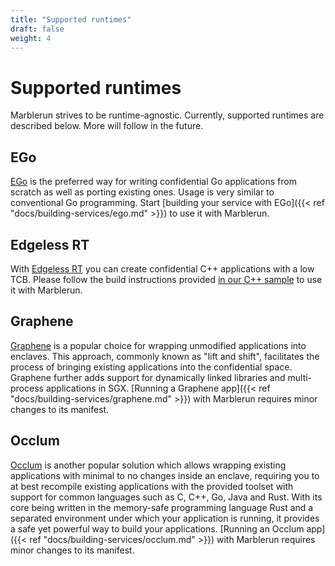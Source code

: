 ```yaml
---
title: "Supported runtimes"
draft: false
weight: 4
---
```


# Supported runtimes

Marblerun strives to be runtime-agnostic. Currently, supported runtimes are described below. More will follow in the future.

## EGo
[EGo](https://github.com/edgelesssys/ego) is the preferred way for writing confidential Go applications from scratch as well as porting existing ones. Usage is very similar to conventional Go programming. Start [building your service with EGo]({{< ref "docs/building-services/ego.md" >}}) to use it with Marblerun.

## Edgeless RT
With [Edgeless RT](https://github.com/edgelesssys/edgelessrt) you can create confidential C++ applications with a low TCB. Please follow the build instructions provided [in our C++ sample](https://github.com/edgelesssys/marblerun/blob/master/samples/helloc%2B%2B) to use it with Marblerun.

## Graphene
[Graphene](https://grapheneproject.io/) is a popular choice for wrapping unmodified applications into enclaves.
This approach, commonly known as "lift and shift", facilitates the process of bringing existing applications into the confidential space.
Graphene further adds support for dynamically linked libraries and multi-process applications in SGX.
[Running a Graphene app]({{< ref "docs/building-services/graphene.md" >}}) with Marblerun requires minor changes to its manifest.

## Occlum
[Occlum](https://github.com/occlum/occlum) is another popular solution which allows wrapping existing applications with minimal to no changes inside an enclave, requiring you to at best recompile existing applications with the provided toolset with support for common languages such as C, C++, Go, Java and Rust.
With its core being written in the memory-safe programming language Rust and a separated environment under which your application is running, it provides a safe yet powerful way to build your applications.
[Running an Occlum app]({{< ref "docs/building-services/occlum.md" >}}) with Marblerun requires minor changes to its manifest.
